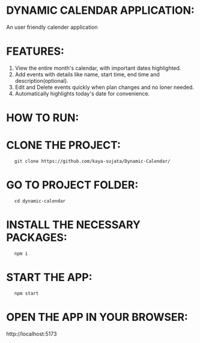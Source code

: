 # DYNAMIC CALENDAR APPLICATION:
An user friendly calender application
 # FEATURES:

1. View the entire month's calendar, with important dates highlighted.
2. Add events with details like name, start time, end time and description(optional).
3. Edit and Delete events quickly when plan changes and no loner needed.
4. Automatically highlights today's date for convenience.

# HOW TO RUN:

   # CLONE THE PROJECT:

       git clone https://github.com/kaya-sujata/Dynamic-Calendar/

   # GO TO PROJECT FOLDER:

       cd dynamic-calendar

   # INSTALL THE NECESSARY PACKAGES:

       npm i

   # START THE APP:

       npm start

# OPEN THE APP IN YOUR BROWSER:

http://localhost:5173

    





